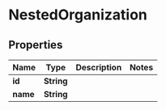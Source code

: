 

# NestedOrganization


## Properties

Name | Type | Description | Notes
------------ | ------------- | ------------- | -------------
**id** | **String** |  | 
**name** | **String** |  | 




